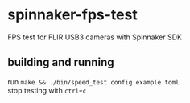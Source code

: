 # spinnaker-fps-test
FPS test for FLIR USB3 cameras with Spinnaker SDK

## building and running
run `make && ./bin/speed_test config.example.toml`   
stop testing with `ctrl+c`
